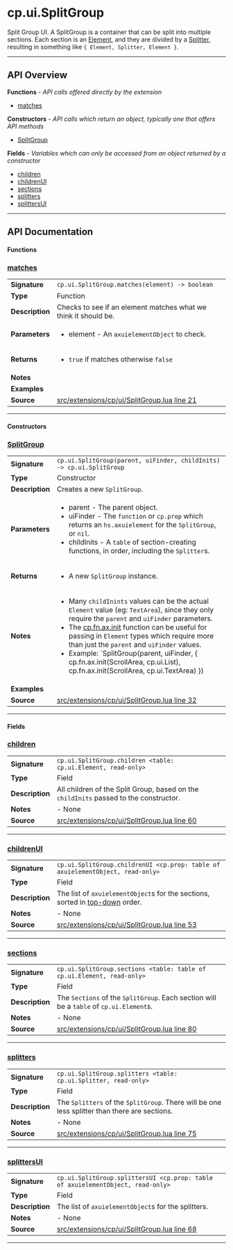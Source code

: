 # cp.ui.SplitGroup

Split Group UI. A SplitGroup is a container that can be split into multiple sections.
Each section is an [Element](cp.ui.Element.md), and they are divided by a [Splitter](cp.ui.Splitter.md),
resulting in something like `{ Element, Splitter, Element }`.

---

## API Overview
**Functions** - _API calls offered directly by the extension_
 * [matches](#matches)

**Constructors** - _API calls which return an object, typically one that offers API methods_
 * [SplitGroup](#splitgroup)

**Fields** - _Variables which can only be accessed from an object returned by a constructor_
 * [children](#children)
 * [childrenUI](#childrenui)
 * [sections](#sections)
 * [splitters](#splitters)
 * [splittersUI](#splittersui)


---

## API Documentation

#### Functions


### [matches](#matches)

|                                             |                                                                                     |
| --------------------------------------------|-------------------------------------------------------------------------------------|
| **Signature**                               | `cp.ui.SplitGroup.matches(element) -> boolean`                                                                    |
| **Type**                                    | Function                                                                     |
| **Description**                             | Checks to see if an element matches what we think it should be.                                                                     |
| **Parameters**                              | <ul><li>element - An `axuielementObject` to check.</li></ul> |
| **Returns**                                 | <ul><li>`true` if matches otherwise `false`</li></ul>          |
| **Notes**                                   | <ul></ul> |
| **Examples**                                | <ul></ul> |
| **Source**                                  | [src/extensions/cp/ui/SplitGroup.lua line 21](https://github.com/CommandPost/CommandPost/blob/develop/src/extensions/cp/ui/SplitGroup.lua#L21) |

---

#### Constructors


### [SplitGroup](#splitgroup)

|                                             |                                                                                     |
| --------------------------------------------|-------------------------------------------------------------------------------------|
| **Signature**                               | `cp.ui.SplitGroup(parent, uiFinder, childInits) -> cp.ui.SplitGroup`                                                                    |
| **Type**                                    | Constructor                                                                     |
| **Description**                             | Creates a new `SplitGroup`.                                                                     |
| **Parameters**                              | <ul><li>parent		- The parent object.</li><li>uiFinder		- The `function` or `cp.prop` which returns an `hs.axuielement` for the `SplitGroup`, or `nil`.</li><li>childInits   - A `table` of section-creating functions, in order, including the `Splitter`s.</li></ul> |
| **Returns**                                 | <ul><li>A new `SplitGroup` instance.</li></ul>          |
| **Notes**                                   | <ul><li>Many `childInints` values can be the actual `Element` value (eg: `TextArea`), since they only require the `parent` and `uiFinder` parameters.</li><li>The [cp.fn.ax.init](cp.fn.ax.md#init) function can be useful for passing in `Element` types which require more than just the `parent` and `uiFinder` values.</li><li>Example: `SplitGroup(parent, uiFinder, { cp.fn.ax.init(ScrollArea, cp.ui.List), cp.fn.ax.init(ScrollArea, cp.ui.TextArea) })</li></ul> |
| **Examples**                                | <ul></ul> |
| **Source**                                  | [src/extensions/cp/ui/SplitGroup.lua line 32](https://github.com/CommandPost/CommandPost/blob/develop/src/extensions/cp/ui/SplitGroup.lua#L32) |

---

#### Fields


### [children](#children)

|                                             |                                                                                     |
| --------------------------------------------|-------------------------------------------------------------------------------------|
| **Signature**                               | `cp.ui.SplitGroup.children <table: cp.ui.Element, read-only>`                                                                    |
| **Type**                                    | Field                                                                     |
| **Description**                             | All children of the Split Group, based on the `childInits` passed to the constructor.                                                                     |
| **Notes**                                   | - None |
| **Source**                                  | [src/extensions/cp/ui/SplitGroup.lua line 60](https://github.com/CommandPost/CommandPost/blob/develop/src/extensions/cp/ui/SplitGroup.lua#L60) |

---


### [childrenUI](#childrenui)

|                                             |                                                                                     |
| --------------------------------------------|-------------------------------------------------------------------------------------|
| **Signature**                               | `cp.ui.SplitGroup.childrenUI <cp.prop: table of axuielementObject, read-only>`                                                                    |
| **Type**                                    | Field                                                                     |
| **Description**                             | The list of `axuielementObject`s for the sections, sorted in [top-down](cp.fn.ax.md#topDown) order.                                                                     |
| **Notes**                                   | - None |
| **Source**                                  | [src/extensions/cp/ui/SplitGroup.lua line 53](https://github.com/CommandPost/CommandPost/blob/develop/src/extensions/cp/ui/SplitGroup.lua#L53) |

---


### [sections](#sections)

|                                             |                                                                                     |
| --------------------------------------------|-------------------------------------------------------------------------------------|
| **Signature**                               | `cp.ui.SplitGroup.sections <table: table of cp.ui.Element, read-only>`                                                                    |
| **Type**                                    | Field                                                                     |
| **Description**                             | The `Sections` of the `SplitGroup`. Each section will be a `table` of `cp.ui.Element`s.                                                                     |
| **Notes**                                   | - None |
| **Source**                                  | [src/extensions/cp/ui/SplitGroup.lua line 80](https://github.com/CommandPost/CommandPost/blob/develop/src/extensions/cp/ui/SplitGroup.lua#L80) |

---


### [splitters](#splitters)

|                                             |                                                                                     |
| --------------------------------------------|-------------------------------------------------------------------------------------|
| **Signature**                               | `cp.ui.SplitGroup.splitters <table: cp.ui.Splitter, read-only>`                                                                    |
| **Type**                                    | Field                                                                     |
| **Description**                             | The `Splitters` of the `SplitGroup`. There will be one less splitter than there are sections.                                                                     |
| **Notes**                                   | - None |
| **Source**                                  | [src/extensions/cp/ui/SplitGroup.lua line 75](https://github.com/CommandPost/CommandPost/blob/develop/src/extensions/cp/ui/SplitGroup.lua#L75) |

---


### [splittersUI](#splittersui)

|                                             |                                                                                     |
| --------------------------------------------|-------------------------------------------------------------------------------------|
| **Signature**                               | `cp.ui.SplitGroup.splittersUI <cp.prop: table of axuielementObject, read-only>`                                                                    |
| **Type**                                    | Field                                                                     |
| **Description**                             | The list of `axuielementObject`s for the splitters.                                                                     |
| **Notes**                                   | - None |
| **Source**                                  | [src/extensions/cp/ui/SplitGroup.lua line 68](https://github.com/CommandPost/CommandPost/blob/develop/src/extensions/cp/ui/SplitGroup.lua#L68) |

---

